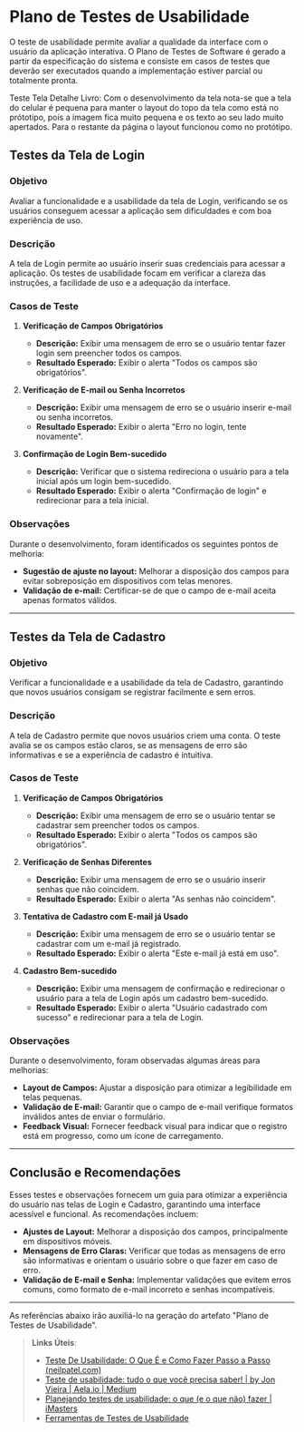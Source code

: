 # Plano de Testes de Usabilidade

O teste de usabilidade permite avaliar a qualidade da interface com o usuário da aplicação interativa. O Plano de Testes de Software é gerado a partir da especificação do sistema e consiste em casos de testes que deverão ser executados quando a implementação estiver parcial ou totalmente pronta.

Teste Tela Detalhe Livro:
Com o desenvolvimento da tela nota-se que a tela do celular é pequena para manter o layout do topo da tela como está no prótotipo, pois a imagem fica muito pequena e os texto ao seu lado muito apertados.
Para o restante da página o layout funcionou como no protótipo. 

## Testes da Tela de Login

### Objetivo
Avaliar a funcionalidade e a usabilidade da tela de Login, verificando se os usuários conseguem acessar a aplicação sem dificuldades e com boa experiência de uso.

### Descrição
A tela de Login permite ao usuário inserir suas credenciais para acessar a aplicação. Os testes de usabilidade focam em verificar a clareza das instruções, a facilidade de uso e a adequação da interface.

### Casos de Teste

1. **Verificação de Campos Obrigatórios**
   - **Descrição:** Exibir uma mensagem de erro se o usuário tentar fazer login sem preencher todos os campos.
   - **Resultado Esperado:** Exibir o alerta "Todos os campos são obrigatórios".

2. **Verificação de E-mail ou Senha Incorretos**
   - **Descrição:** Exibir uma mensagem de erro se o usuário inserir e-mail ou senha incorretos.
   - **Resultado Esperado:** Exibir o alerta "Erro no login, tente novamente".

3. **Confirmação de Login Bem-sucedido**
   - **Descrição:** Verificar que o sistema redireciona o usuário para a tela inicial após um login bem-sucedido.
   - **Resultado Esperado:** Exibir o alerta "Confirmação de login" e redirecionar para a tela inicial.

### Observações
Durante o desenvolvimento, foram identificados os seguintes pontos de melhoria:
- **Sugestão de ajuste no layout:** Melhorar a disposição dos campos para evitar sobreposição em dispositivos com telas menores.
- **Validação de e-mail:** Certificar-se de que o campo de e-mail aceita apenas formatos válidos.

---

## Testes da Tela de Cadastro

### Objetivo
Verificar a funcionalidade e a usabilidade da tela de Cadastro, garantindo que novos usuários consigam se registrar facilmente e sem erros.

### Descrição
A tela de Cadastro permite que novos usuários criem uma conta. O teste avalia se os campos estão claros, se as mensagens de erro são informativas e se a experiência de cadastro é intuitiva.

### Casos de Teste

1. **Verificação de Campos Obrigatórios**
   - **Descrição:** Exibir uma mensagem de erro se o usuário tentar se cadastrar sem preencher todos os campos.
   - **Resultado Esperado:** Exibir o alerta "Todos os campos são obrigatórios".

2. **Verificação de Senhas Diferentes**
   - **Descrição:** Exibir uma mensagem de erro se o usuário inserir senhas que não coincidem.
   - **Resultado Esperado:** Exibir o alerta "As senhas não coincidem".

3. **Tentativa de Cadastro com E-mail já Usado**
   - **Descrição:** Exibir uma mensagem de erro se o usuário tentar se cadastrar com um e-mail já registrado.
   - **Resultado Esperado:** Exibir o alerta "Este e-mail já está em uso".

4. **Cadastro Bem-sucedido**
   - **Descrição:** Exibir uma mensagem de confirmação e redirecionar o usuário para a tela de Login após um cadastro bem-sucedido.
   - **Resultado Esperado:** Exibir o alerta "Usuário cadastrado com sucesso" e redirecionar para a tela de Login.

### Observações
Durante o desenvolvimento, foram observadas algumas áreas para melhorias:
- **Layout de Campos:** Ajustar a disposição para otimizar a legibilidade em telas pequenas.
- **Validação de E-mail:** Garantir que o campo de e-mail verifique formatos inválidos antes de enviar o formulário.
- **Feedback Visual:** Fornecer feedback visual para indicar que o registro está em progresso, como um ícone de carregamento.

---

## Conclusão e Recomendações
Esses testes e observações fornecem um guia para otimizar a experiência do usuário nas telas de Login e Cadastro, garantindo uma interface acessível e funcional. As recomendações incluem:
- **Ajustes de Layout:** Melhorar a disposição dos campos, principalmente em dispositivos móveis.
- **Mensagens de Erro Claras:** Verificar que todas as mensagens de erro são informativas e orientam o usuário sobre o que fazer em caso de erro.
- **Validação de E-mail e Senha:** Implementar validações que evitem erros comuns, como formato de e-mail incorreto e senhas incompatíveis.

---

As referências abaixo irão auxiliá-lo na geração do artefato "Plano de Testes de Usabilidade".

> **Links Úteis**:
> - [Teste De Usabilidade: O Que É e Como Fazer Passo a Passo (neilpatel.com)](https://neilpatel.com/br/blog/teste-de-usabilidade/)
> - [Teste de usabilidade: tudo o que você precisa saber! | by Jon Vieira | Aela.io | Medium](https://medium.com/aela/teste-de-usabilidade-o-que-voc%C3%AA-precisa-saber-39a36343d9a6/)
> - [Planejando testes de usabilidade: o que (e o que não) fazer | iMasters](https://imasters.com.br/design-ux/planejando-testes-de-usabilidade-o-que-e-o-que-nao-fazer/)
> - [Ferramentas de Testes de Usabilidade](https://www.usability.gov/how-to-and-tools/resources/templates.html)
